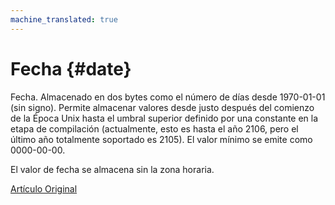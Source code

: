 ```yaml
---
machine_translated: true
---
```


# Fecha {#date}

Fecha. Almacenado en dos bytes como el número de días desde 1970-01-01 (sin signo). Permite almacenar valores desde justo después del comienzo de la Época Unix hasta el umbral superior definido por una constante en la etapa de compilación (actualmente, esto es hasta el año 2106, pero el último año totalmente soportado es 2105).
El valor mínimo se emite como 0000-00-00.

El valor de fecha se almacena sin la zona horaria.

[Artículo Original](https://clickhouse.tech/docs/es/data_types/date/) <!--hide-->
